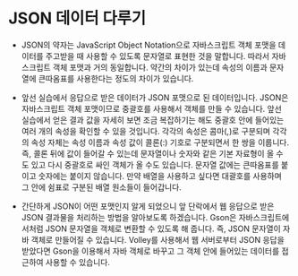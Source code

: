 # JSON 데이터 다루기

- JSON의 약자는 JavaScript Object Notation으로 자바스크립트 객체 포맷을 데이터를 주고받을 때 사용할 수 있도록 문자열로 표현한 것을 말합니다. 따라서 자바스크립트 객체 포맷과 거의 동일합니다. 약간의 차이가 있는데 속성의 이름과 문자열에 큰따옴표를 사용한다는 정도의 차이가 있습니다.

- 앞선 실습에서 응답으로 받은 데이터가 JSON 포맷으로 된 데이터입니다. JSON은 자바스크립트 객체 포맷이므로 중괄호를 사용해서 객체를 만들 수 있습니다. 앞선 실습에서 얻은 결과 값을 자세히 보면 조금 복잡하기는 해도 중괄호 안에 들어있는 여러 개의 속성을 확인할 수 있을 것입니다. 각각의 속성은 콤마(,)로 구분되며 각각의 속성 자체는 속성 이름과 속성 값이 콜론(:) 기호로 구분되면서 한 쌍을 이룹니다. 즉, 콜론 뒤에 값이 들어갈 수 있는데 문자열이나 숫자와 같은 기본 자료형이 올 수도 있고 다시 중괄호로 싸인 객체가 올 수도 있습니다. 문자열 값에는 큰따옴표를 붙이고 숫자에는 붙이지 않습니다. 만약 배열을 사용하고 싶다면 대괄호를 사용하며 그 안에 쉼표로 구분된 배열 원소들이 들어갑니다.

- 간단하게 JSON이 어떤 포맷인지 알게 되었으니 앞 단락에서 웹 응답으로 받은 JSON 결과물을 처리하는 방법을 알아보도록 하겠습니다. Gson은 자바스크립트에서처럼 JSON 문자열을 객체로 변환할 수 있도록 해 줍니다. 즉, JSON 문자열이 자바 객체로 만들어질 수 있습니다. Volley를 사용해서 웹 서버로부터 JSON 응답을 받았다면 Gson을 이용해서 자바 객체로 바꾸고 그 객체 안에 들어있는 데이터를 접근하여 사용할 수 있습니다.



